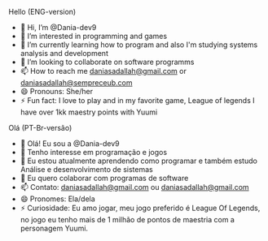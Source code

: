 Hello (ENG-version)

- 👋 Hi, I’m @Dania-dev9
- 👀 I’m interested in programming and games
- 🌱 I’m currently learning how to program and also I'm studying systems analysis and development
- 💞️ I’m looking to collaborate on software programms
- 📫 How to reach me daniasadallah@gmail.com or daniasadallah@sempreceub.com
- 😄 Pronouns: She/her
- ⚡ Fun fact: I love to play and in my favorite game, League of legends I have over 1kk maestry points with Yuumi
  

Olá (PT-Br-versão)

- 👋 Olá! Eu sou a @Dania-dev9
- 👀 Tenho interesse em programação e jogos
- 🌱 Eu estou atualmente aprendendo como programar e também estudo Análise e desenvolvimento de sistemas
- 💞️ Eu quero colaborar com programas de software
- 📫 Contato: daniasadallah@gmail.com ou daniasadallah@gmail.com
- 😄 Pronomes: Ela/dela
- ⚡ Curiosidade: Eu amo jogar, meu jogo preferido é League Of Legends, no jogo eu tenho mais de 1 milhão de pontos de maestria com a personagem Yuumi.

<!---
Dania-dev9/Dania-dev9 is a ✨ special ✨ repository because its `README.md` (this file) appears on your GitHub profile.
You can click the Preview link to take a look at your changes.
--->
